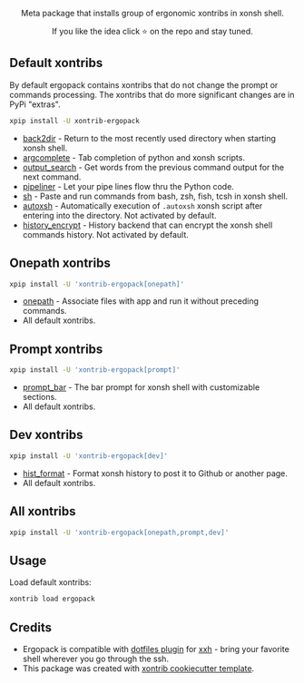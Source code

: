 <p align="center">
Meta package that installs group of ergonomic xontribs in xonsh shell.
</p>

<p align="center">  
If you like the idea click ⭐ on the repo and stay tuned.
</p>


## Default xontribs

By default ergopack contains xontribs that do not change the prompt or commands processing. 
The xontribs that do more significant changes are in PyPi "extras".

```bash
xpip install -U xontrib-ergopack
```

* [back2dir](https://github.com/anki-code/xontrib-back2dir) - Return to the most recently used directory when starting xonsh shell.
* [argcomplete](https://github.com/anki-code/xontrib-argcomplete) - Tab completion of python and xonsh scripts.
* [output_search](https://github.com/tokenizer/xontrib-output-search) -  Get words from the previous command output for the next command.
* [pipeliner](https://github.com/anki-code/xontrib-pipeliner) - Let your pipe lines flow thru the Python code.
* [sh](https://github.com/anki-code/xontrib-sh) - Paste and run commands from bash, zsh, fish, tcsh in xonsh shell.
* [autoxsh](https://github.com/Granitosaurus/xonsh-autoxsh) - Automatically execution of `.autoxsh` xonsh script after entering into the directory. Not activated by default.
* [history_encrypt](https://github.com/anki-code/xontrib-history-encrypt) - History backend that can encrypt the xonsh shell commands history. Not activated by default.

## Onepath xontribs

```bash
xpip install -U 'xontrib-ergopack[onepath]'
```

* [onepath](https://github.com/anki-code/xontrib-onepath) - Associate files with app and run it without preceding commands.
* All default xontribs.

## Prompt xontribs

```bash
xpip install -U 'xontrib-ergopack[prompt]'
```

* [prompt_bar](https://github.com/anki-code/xontrib-prompt-bar) - The bar prompt for xonsh shell with customizable sections. 
* All default xontribs.

## Dev xontribs

```bash
xpip install -U 'xontrib-ergopack[dev]'
```

* [hist_format](https://github.com/anki-code/xontrib-hist-format) - Format xonsh history to post it to Github or another page.
* All default xontribs.

## All xontribs

```bash
xpip install -U 'xontrib-ergopack[onepath,prompt,dev]'
```

## Usage

Load default xontribs:
```bash
xontrib load ergopack
```

## Credits

* Ergopack is compatible with [dotfiles plugin](https://github.com/xxh/xxh-plugin-prerun-dotfiles#preinstall-pypi-packages) 
for [xxh](https://github.com/xxh/xxh) - bring your favorite shell wherever you go through the ssh. 
* This package was created with [xontrib cookiecutter template](https://github.com/xonsh/xontrib-cookiecutter).
